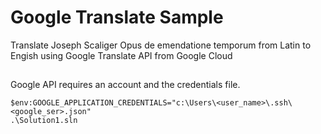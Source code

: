 # Google Translate Sample

Translate Joseph Scaliger Opus de emendatione temporum from Latin to Engish using Google Translate API from Google Cloud

##
Google API requires an account and the credentials file.  

```
$env:GOOGLE_APPLICATION_CREDENTIALS="c:\Users\<user_name>\.ssh\<google_ser>.json"
.\Solution1.sln
```
